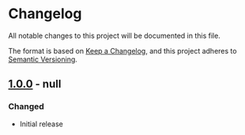 # Changelog
All notable changes to this project will be documented in this file.

The format is based on [Keep a Changelog](https://keepachangelog.com/en/1.0.0/),
and this project adheres to [Semantic Versioning](https://semver.org/spec/v2.0.0.html).

## [1.0.0] - null
### Changed
- Initial release

[1.0.0]: https://github.com/subquery/subql-solana/releases/tag/common-solana/1.0.0
